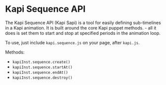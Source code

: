 Kapi Sequence API
===

The Kapi Sequence API (Kapi Sapi) is a tool for easily defining sub-timelines in a Kapi animation.  It is built around the core Kapi puppet methods. - all it does is set them to start and stop at specified periods in the animation loop.

To use, just include `kapi.sequence.js` on your page, after `kapi.js`.

Methods:

  * `kapiInst.sequence.create()`
  * `kapiInst.sequence.startAt()`
  * `kapiInst.sequence.endAt()`
  * `kapiInst.sequence.destroy()`